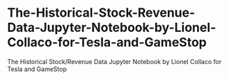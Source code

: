 # The-Historical-Stock-Revenue-Data-Jupyter-Notebook-by-Lionel-Collaco-for-Tesla-and-GameStop
The Historical Stock/Revenue Data Jupyter Notebook by Lionel Collaco for Tesla and GameStop
